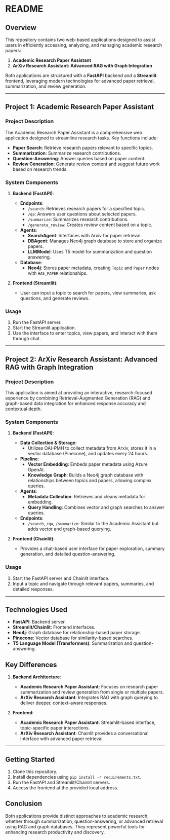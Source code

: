 # README

## Overview
This repository contains two web-based applications designed to assist users in efficiently accessing, analyzing, and managing academic research papers:
1. **Academic Research Paper Assistant**
2. **ArXiv Research Assistant: Advanced RAG with Graph Integration**

Both applications are structured with a **FastAPI** backend and a **Streamlit** frontend, leveraging modern technologies for advanced paper retrieval, summarization, and review generation.

---

## Project 1: Academic Research Paper Assistant

### Project Description
The Academic Research Paper Assistant is a comprehensive web application designed to streamline research tasks. Key functions include:
- **Paper Search**: Retrieve research papers relevant to specific topics.
- **Summarization**: Summarize research contributions.
- **Question-Answering**: Answer queries based on paper content.
- **Review Generation**: Generate review content and suggest future work based on research trends.

### System Components
1. **Backend (FastAPI)**:
    - **Endpoints**:
        - `/search`: Retrieves research papers for a specified topic.
        - `/qa`: Answers user questions about selected papers.
        - `/summarize`: Summarizes research contributions.
        - `/generate_review`: Creates review content based on a topic.
    - **Agents**:
        - **SearchAgent**: Interfaces with Arxiv for paper retrieval.
        - **DBAgent**: Manages Neo4j graph database to store and organize papers.
        - **LLMModel**: Uses T5 model for summarization and question answering.
    - **Database**:
        - **Neo4j**: Stores paper metadata, creating `Topic` and `Paper` nodes with `HAS_PAPER` relationships.

2. **Frontend (Streamlit)**:
    - User can input a topic to search for papers, view summaries, ask questions, and generate reviews.

### Usage
1. Run the FastAPI server.
2. Start the Streamlit application.
3. Use the interface to enter topics, view papers, and interact with them through chat.

---

## Project 2: ArXiv Research Assistant: Advanced RAG with Graph Integration

### Project Description
This application is aimed at providing an interactive, research-focused experience by combining Retrieval-Augmented Generation (RAG) and graph-based data integration for enhanced response accuracy and contextual depth.

### System Components
1. **Backend (FastAPI)**:
    - **Data Collection & Storage**:
        - Utilizes OAI-PMH to collect metadata from Arxiv, stores it in a vector database (Pinecone), and updates every 24 hours.
    - **Pipeline**:
        - **Vector Embedding**: Embeds paper metadata using Azure OpenAI.
        - **Knowledge Graph**: Builds a Neo4j graph database with relationships between topics and papers, allowing complex queries.
    - **Agents**:
        - **Metadata Collection**: Retrieves and cleans metadata for embedding.
        - **Query Handling**: Combines vector and graph searches to answer queries.
    - **Endpoints**:
        - `/search`, `/qa`, `/summarize`: Similar to the Academic Assistant but adds vector and graph-based querying.

2. **Frontend (Chainlit)**:
    - Provides a chat-based user interface for paper exploration, summary generation, and detailed question-answering.

### Usage
1. Start the FastAPI server and Chainlit interface.
2. Input a topic and navigate through relevant papers, summaries, and detailed responses.

---

## Technologies Used
- **FastAPI**: Backend server.
- **Streamlit/Chainlit**: Frontend interfaces.
- **Neo4j**: Graph database for relationship-based paper storage.
- **Pinecone**: Vector database for similarity-based searches.
- **T5 Language Model (Transformers)**: Summarization and question-answering.

## Key Differences
1. **Backend Architecture**:
   - **Academic Research Paper Assistant**: Focuses on research paper summarization and review generation from single or multiple papers.
   - **ArXiv Research Assistant**: Integrates RAG with graph querying to deliver deeper, context-aware responses.

2. **Frontend**:
   - **Academic Research Paper Assistant**: Streamlit-based interface, topic-specific paper interactions.
   - **ArXiv Research Assistant**: Chainlit provides a conversational interface with advanced paper retrieval.

---

## Getting Started
1. Clone this repository.
2. Install dependencies using `pip install -r requirements.txt`.
3. Run the FastAPI and Streamlit/Chainlit servers.
4. Access the frontend at the provided local address.

## Conclusion
Both applications provide distinct approaches to academic research, whether through summarization, question-answering, or advanced retrieval using RAG and graph databases. They represent powerful tools for enhancing research productivity and discovery.


